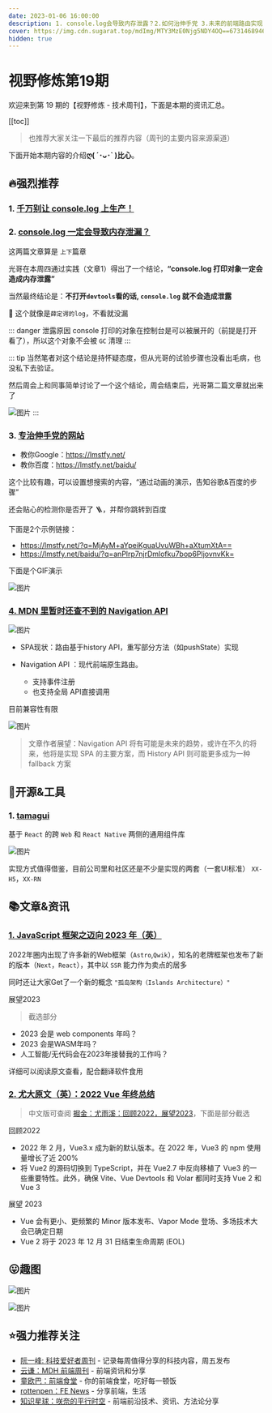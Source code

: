 ```yaml
---
date: 2023-01-06 16:00:00
description: 1. console.log会导致内存泄露？2.如何治伸手党 3.未来的前端路由实现 4.跨Web和RN的组件库 5. 2023的框架会是什么一的 6. Vue的2022总结
cover: https://img.cdn.sugarat.top/mdImg/MTY3MzE0Njg5NDY4OQ==673146894689
hidden: true
---
```


# 视野修炼第19期

欢迎来到第 19 期的【视野修炼 - 技术周刊】，下面是本期的资讯汇总。

[[toc]]

> ​也推荐大家关注一下最后的推荐内容（周刊的主要内容来源渠道）

下面开始本期内容的介绍**ღ( ´･ᴗ･` )比心**。

## 🔥强烈推荐
### 1. [千万别让 console.log 上生产！](https://mp.weixin.qq.com/s/qOcRstlY7oYjbH25Cgyt1g)
### 2. [console.log 一定会导致内存泄漏？](https://mp.weixin.qq.com/s/qOcRstlY7oYjbH25Cgyt1g)

这两篇文章算是 `上下`篇章

光哥在本周四通过实践（文章1）得出了一个结论，**“console.log 打印对象一定会造成内存泄露”**

当然最终结论是：**不打开`devtools`看的话, `console.log` 就不会造成泄露**

🤣 这个就像是`薛定谔的log`，不看就没漏

::: danger 泄露原因
console 打印的对象在控制台是可以被展开的（前提是打开看了），所以这个对象不会被 `GC` 清理
:::

::: tip
当然笔者对这个结论是持怀疑态度，但从光哥的试验步骤也没看出毛病，也没私下去验证。

然后周会上和同事简单讨论了一个这个结论，周会结束后，光哥第二篇文章就出来了

![图片](https://img.cdn.sugarat.top/mdImg/MTY3MzEwMzIyMDAzNw==673103220037)
:::

### 3. [专治伸手党的网站](https://lmstfy.net/)
* 教你Google：https://lmstfy.net/
* 教你百度：https://lmstfy.net/baidu/

这个比较有趣，可以设置想搜索的内容，“通过动画的演示，告知谷歌&百度的步骤”

还会贴心的检测你是否开了 🪜，并帮你跳转到百度

下面是2个示例链接：
* https://lmstfy.net/?q=MjAyM+aYpeiKguaUvuWBh+aXtumXtA==
* https://lmstfy.net/baidu/?q=anPlrp7njrDmlofku7bop6PljovnvKk=

下面是个GIF演示

![图片](https://img.cdn.sugarat.top/mdImg/MTY3MzEwNDkxMTQ5MA==673104911490)

### [4. MDN 里暂时还查不到的 Navigation API](https://mp.weixin.qq.com/s/D4qm9SwS14mTUYS64skfGw)
![图片](https://img.cdn.sugarat.top/mdImg/MTY3MzE0NTQwNDc3OQ==673145404779)

* SPA现状：路由基于history API，重写部分方法（如pushState）实现

* Navigation API ：现代前端原生路由。
  * 支持事件注册
  * 也支持全局 API直接调用

目前兼容性有限

![图片](https://img.cdn.sugarat.top/mdImg/MTY3MzE0NTE1NjE1Ng==673145156156)

>文章作者展望：Navigation API 将有可能是未来的趋势，或许在不久的将来，他将是实现 SPA 的主要方案，而 History API 则可能更多成为一种 fallback 方案

## 🔧开源&工具
### 1. [tamagui](https://github.com/tamagui/tamagui)
基于 `React` 的跨 `Web` 和 `React Native` 两侧的通用组件库

![图片](https://img.cdn.sugarat.top/mdImg/MTY3MzE0NTU4MTQyNw==673145581427)

实现方式值得借鉴，目前公司里和社区还是不少是实现的两套（一套UI标准） `XX-H5`，`XX-RN`

## 📚文章&资讯
### [1. JavaScript 框架之迈向 2023 年（英）](https://dev.to/this-is-learning/javascript-frameworks-heading-into-2023-nln)

2022年圈内出现了许多新的Web框架（`Astro`,`Qwik`），知名的老牌框架也发布了新的版本（`Next`，`React`），其中以 `SSR` 能力作为卖点的居多

同时还让大家Get了一个新的概念 `"孤岛架构（Islands Architecture）"`

展望2023
> 截选部分
* 2023 会是 web components 年吗？
* 2023 会是WASM年吗？
* 人工智能/无代码会在2023年接替我的工作吗？

详细可以阅读原文查看，配合翻译软件食用

### [2. 尤大原文（英）：2022 Vue 年终总结](https://blog.vuejs.org/posts/2022-year-in-review.html)
> 中文版可查阅 [掘金：尤雨溪：回顾2022，展望2023](https://juejin.cn/post/7183705937180524601?share_token=2411b1c1-805e-4a85-aa25-f40e08a330ce)，下面是部分截选

回顾2022
* 2022 年 2 月，Vue3.x 成为新的默认版本。在 2022 年，Vue3 的 npm 使用量增长了近 200%
* 将 Vue2 的源码切换到 TypeScript，并在 Vue2.7 中反向移植了 Vue3 的一些重要特性。此外，确保 Vite、Vue Devtools 和 Volar 都同时支持 Vue 2 和 Vue 3
  
展望 2023
* Vue 会有更小、更频繁的 Minor 版本发布、Vapor Mode 登场、多场技术大会已确定日期
* Vue 2 将于 2023 年 12 月 31 日结束生命周期 (EOL)

## 😛趣图
![图片](https://img.cdn.sugarat.top/mdImg/MTY3MzE0Njg4MzE4NA==673146883184)

![图片](https://img.cdn.sugarat.top/mdImg/MTY3MzE0Njg5NDY4OQ==673146894689)

## ⭐️强力推荐关注
* [阮一峰: 科技爱好者周刊](https://www.ruanyifeng.com/blog/archives.html) - 记录每周值得分享的科技内容，周五发布
* [云谦：MDH 前端周刊](https://www.yuque.com/chencheng/mdh-weekly) - 前端资讯和分享
* [童欧巴：前端食堂](https://github.com/Geekhyt/weekly) - 你的前端食堂，吃好每一顿饭
* [rottenpen：FE News](https://rottenpen.zhubai.love/) - 分享前端，生活
* [知识星球：咲奈的平行时空](https://public.zsxq.com/groups/28851452458181.html) - 前端前沿技术、资讯、方法论分享

